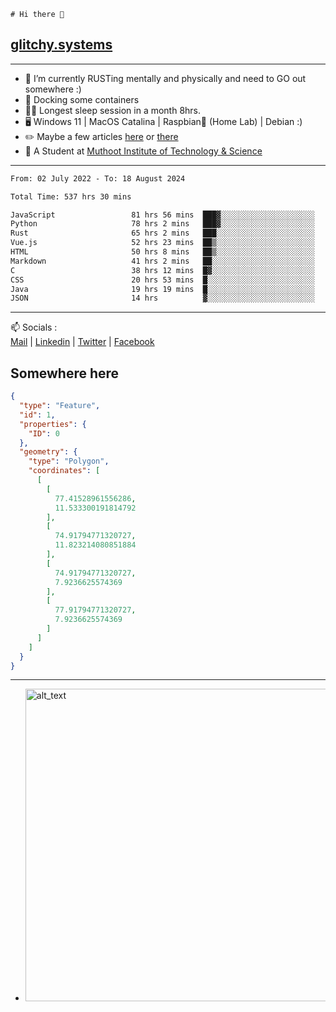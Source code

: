 ```
# Hi there 👋
```
## [glitchy.systems](https://glitchy.systems)
---

- 🌱 I’m currently RUSTing mentally and physically and need to GO out somewhere :)
- 🐋 Docking some containers
- 😶‍🌫️ Longest sleep session in a month 8hrs.
- 🖥️ Windows 11 | MacOS Catalina | Raspbian🥧 (Home Lab) | Debian :)
- ✏️ Maybe a few articles [here](https://medium.com/@advaithnarayanan8) or [there](https://medium.com/@advaithnarayanan8)
- 📑 A Student at [Muthoot Institute of Technology & Science](https://mgmits.ac.in/)



---

<!--START_SECTION:waka-->

```txt
From: 02 July 2022 - To: 18 August 2024

Total Time: 537 hrs 30 mins

JavaScript                 81 hrs 56 mins  ███▓░░░░░░░░░░░░░░░░░░░░░   15.25 %
Python                     78 hrs 2 mins   ███▓░░░░░░░░░░░░░░░░░░░░░   14.52 %
Rust                       65 hrs 2 mins   ███░░░░░░░░░░░░░░░░░░░░░░   12.10 %
Vue.js                     52 hrs 23 mins  ██▒░░░░░░░░░░░░░░░░░░░░░░   09.75 %
HTML                       50 hrs 8 mins   ██▒░░░░░░░░░░░░░░░░░░░░░░   09.33 %
Markdown                   41 hrs 2 mins   ██░░░░░░░░░░░░░░░░░░░░░░░   07.63 %
C                          38 hrs 12 mins  █▓░░░░░░░░░░░░░░░░░░░░░░░   07.11 %
CSS                        20 hrs 53 mins  █░░░░░░░░░░░░░░░░░░░░░░░░   03.89 %
Java                       19 hrs 19 mins  █░░░░░░░░░░░░░░░░░░░░░░░░   03.59 %
JSON                       14 hrs          ▓░░░░░░░░░░░░░░░░░░░░░░░░   02.61 %
```

<!--END_SECTION:waka-->

---

📫 Socials :<br>
[Mail](mailto:advaith@glitchy.systems) | [Linkedin](https://www.linkedin.com/in/advaith-narayanan-a72152214/) | [Twitter](https://twitter.com/advaithnarayan) | [Facebook](https://screenmessage.com/qinq)

## Somewhere here

```geojson
{
  "type": "Feature",
  "id": 1,
  "properties": {
    "ID": 0
  },
  "geometry": {
    "type": "Polygon",
    "coordinates": [
      [
        [
          77.41528961556286,
          11.533300191814792
        ],
        [
          74.91794771320727,
          11.823214080851884
        ],
        [
          74.91794771320727,
          7.9236625574369
        ],
        [
          77.91794771320727,
          7.9236625574369
        ]
      ]
    ]
  }
}
```


--- 
- [<img alt="alt_text" width="500px" src="https://valid.x86.fr/cache/banner/xv24bv-6.png" />](https://valid.x86.fr/xv24bv)


